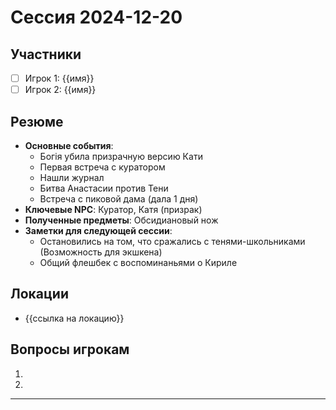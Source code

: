 # Сессия 2024-12-20

## Участники
- [ ] Игрок 1: {{имя}}
- [ ] Игрок 2: {{имя}}

## Резюме
- **Основные события**: 
	- Богія убила призрачную версию Кати
	- Первая встреча с куратором 
	- Нашли журнал
	- Битва Анастасии против Тени
	- Встреча с пиковой дама (дала 1 дня) 
- **Ключевые NPC**:  Куратор, Катя (призрак)
- **Полученные предметы**:  Обсидиановый нож
- **Заметки для следующей сессии**: 
	- Остановились на том, что сражались с тенями-школьниками (Возможность для экшкена)
	- Общий флешбек с воспоминаньями о Кириле

## Локации
- {{ссылка на локацию}}

## Вопросы игрокам
1.  
2. 

---
